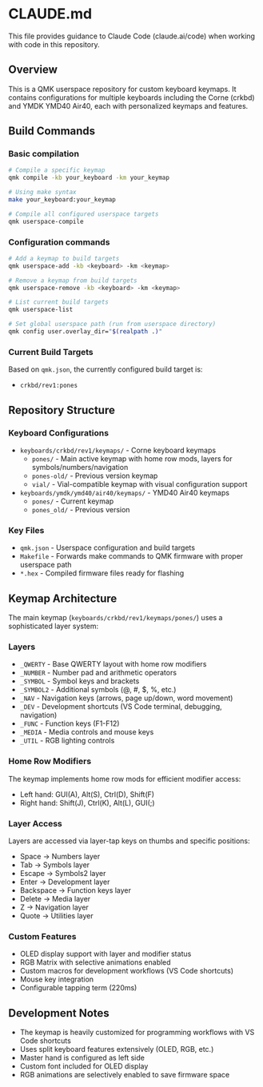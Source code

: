 # CLAUDE.md

This file provides guidance to Claude Code (claude.ai/code) when working with code in this repository.

## Overview

This is a QMK userspace repository for custom keyboard keymaps. It contains configurations for multiple keyboards including the Corne (crkbd) and YMDK YMD40 Air40, each with personalized keymaps and features.

## Build Commands

### Basic compilation
```bash
# Compile a specific keymap
qmk compile -kb your_keyboard -km your_keymap

# Using make syntax
make your_keyboard:your_keymap

# Compile all configured userspace targets
qmk userspace-compile
```

### Configuration commands
```bash
# Add a keymap to build targets
qmk userspace-add -kb <keyboard> -km <keymap>

# Remove a keymap from build targets  
qmk userspace-remove -kb <keyboard> -km <keymap>

# List current build targets
qmk userspace-list

# Set global userspace path (run from userspace directory)
qmk config user.overlay_dir="$(realpath .)"
```

### Current Build Targets
Based on `qmk.json`, the currently configured build target is:
- `crkbd/rev1:pones`

## Repository Structure

### Keyboard Configurations
- `keyboards/crkbd/rev1/keymaps/` - Corne keyboard keymaps
  - `pones/` - Main active keymap with home row mods, layers for symbols/numbers/navigation
  - `pones-old/` - Previous version keymap
  - `vial/` - Vial-compatible keymap with visual configuration support
- `keyboards/ymdk/ymd40/air40/keymaps/` - YMD40 Air40 keymaps
  - `pones/` - Current keymap
  - `pones_old/` - Previous version

### Key Files
- `qmk.json` - Userspace configuration and build targets
- `Makefile` - Forwards make commands to QMK firmware with proper userspace path
- `*.hex` - Compiled firmware files ready for flashing

## Keymap Architecture

The main keymap (`keyboards/crkbd/rev1/keymaps/pones/`) uses a sophisticated layer system:

### Layers
- `_QWERTY` - Base QWERTY layout with home row modifiers
- `_NUMBER` - Number pad and arithmetic operators  
- `_SYMBOL` - Symbol keys and brackets
- `_SYMBOL2` - Additional symbols (@, #, $, %, etc.)
- `_NAV` - Navigation keys (arrows, page up/down, word movement)
- `_DEV` - Development shortcuts (VS Code terminal, debugging, navigation)
- `_FUNC` - Function keys (F1-F12)
- `_MEDIA` - Media controls and mouse keys
- `_UTIL` - RGB lighting controls

### Home Row Modifiers
The keymap implements home row mods for efficient modifier access:
- Left hand: GUI(A), Alt(S), Ctrl(D), Shift(F)
- Right hand: Shift(J), Ctrl(K), Alt(L), GUI(;)

### Layer Access
Layers are accessed via layer-tap keys on thumbs and specific positions:
- Space → Numbers layer
- Tab → Symbols layer  
- Escape → Symbols2 layer
- Enter → Development layer
- Backspace → Function keys layer
- Delete → Media layer
- Z → Navigation layer
- Quote → Utilities layer

### Custom Features
- OLED display support with layer and modifier status
- RGB Matrix with selective animations enabled
- Custom macros for development workflows (VS Code shortcuts)
- Mouse key integration
- Configurable tapping term (220ms)

## Development Notes

- The keymap is heavily customized for programming workflows with VS Code shortcuts
- Uses split keyboard features extensively (OLED, RGB, etc.)
- Master hand is configured as left side
- Custom font included for OLED display
- RGB animations are selectively enabled to save firmware space